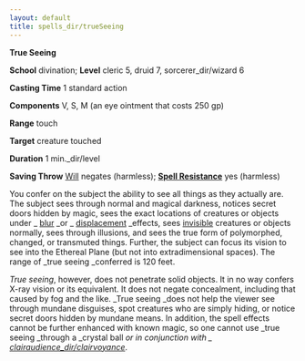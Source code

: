 ```yaml
---
layout: default
title: spells_dir/trueSeeing
---
```

 **True Seeing**

**School** divination; **Level** cleric 5, druid 7, sorcerer_dir/wizard 6

**Casting Time** 1 standard action

**Components** V, S, M (an eye ointment that costs 250 gp)

**Range** touch

**Target** creature touched

**Duration** 1 min._dir/level

**Saving Throw** [Will](../combat#_will) negates (harmless); **[Spell Resistance](../glossary#_spell-resistance)** yes (harmless)

You confer on the subject the ability to see all things as they actually are. The subject sees through normal and magical darkness, notices secret doors hidden by magic, sees the exact locations of creatures or objects under _ [blur](blur#_blur) _or _ [displacement](displacement#_displacement) _effects, sees [invisible](../glossary#_invisible) creatures or objects normally, sees through illusions, and sees the true form of polymorphed, changed, or transmuted things. Further, the subject can focus its vision to see into the Ethereal Plane (but not into extradimensional spaces). The range of _true seeing _conferred is 120 feet.

_True seeing_, however, does not penetrate solid objects. It in no way confers X-ray vision or its equivalent. It does not negate concealment, including that caused by fog and the like. _True seeing _does not help the viewer see through mundane disguises, spot creatures who are simply hiding, or notice secret doors hidden by mundane means. In addition, the spell effects cannot be further enhanced with known magic, so one cannot use _true seeing _through a _crystal ball _or in conjunction with _ [clairaudience_dir/clairvoyance](clairaudienceClairvoyance#_clairaudience-clairvoyance)_.

